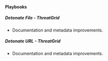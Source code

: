 
#### Playbooks
##### Detonate File - ThreatGrid
- Documentation and metadata improvements.
##### Detonate URL - ThreatGrid
- Documentation and metadata improvements.
